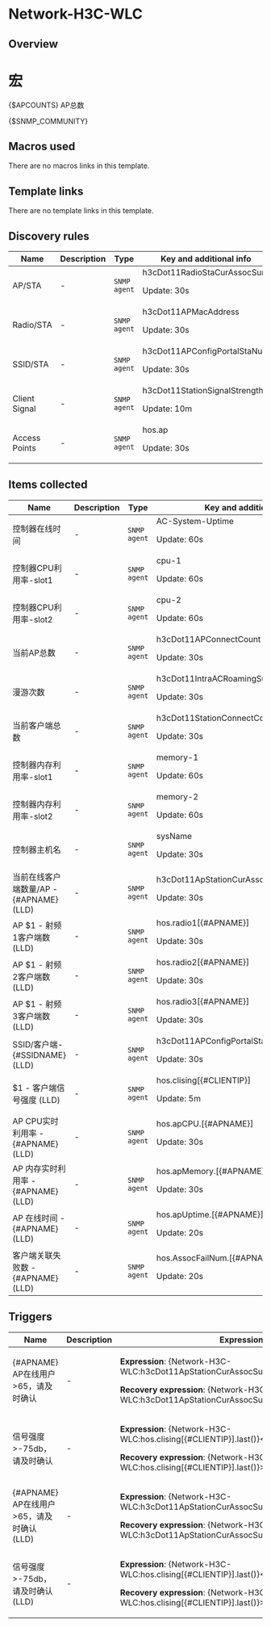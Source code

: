 # Network-H3C-WLC

## Overview

# 宏


{$APCOUNTS} AP总数


{$SNMP\_COMMUNITY} 



## Macros used

There are no macros links in this template.

## Template links

There are no template links in this template.

## Discovery rules

|Name|Description|Type|Key and additional info|
|----|-----------|----|----|
|AP/STA|<p>-</p>|`SNMP agent`|h3cDot11RadioStaCurAssocSum<p>Update: 30s</p>|
|Radio/STA|<p>-</p>|`SNMP agent`|h3cDot11APMacAddress<p>Update: 30s</p>|
|SSID/STA|<p>-</p>|`SNMP agent`|h3cDot11APConfigPortalStaNum<p>Update: 30s</p>|
|Client Signal|<p>-</p>|`SNMP agent`|h3cDot11StationSignalStrength<p>Update: 10m</p>|
|Access Points|<p>-</p>|`SNMP agent`|hos.ap<p>Update: 30s</p>|
## Items collected

|Name|Description|Type|Key and additional info|
|----|-----------|----|----|
|控制器在线时间|<p>-</p>|`SNMP agent`|AC-System-Uptime<p>Update: 60s</p>|
|控制器CPU利用率-slot1|<p>-</p>|`SNMP agent`|cpu-1<p>Update: 60s</p>|
|控制器CPU利用率-slot2|<p>-</p>|`SNMP agent`|cpu-2<p>Update: 60s</p>|
|当前AP总数|<p>-</p>|`SNMP agent`|h3cDot11APConnectCount<p>Update: 30s</p>|
|漫游次数|<p>-</p>|`SNMP agent`|h3cDot11IntraACRoamingSuccCnt2<p>Update: 30s</p>|
|当前客户端总数|<p>-</p>|`SNMP agent`|h3cDot11StationConnectCount<p>Update: 30s</p>|
|控制器内存利用率-slot1|<p>-</p>|`SNMP agent`|memory-1<p>Update: 60s</p>|
|控制器内存利用率-slot2|<p>-</p>|`SNMP agent`|memory-2<p>Update: 60s</p>|
|控制器主机名|<p>-</p>|`SNMP agent`|sysName<p>Update: 30s</p>|
|当前在线客户端数量/AP - {#APNAME} (LLD)|<p>-</p>|`SNMP agent`|h3cDot11ApStationCurAssocSum[{#APNAME}]<p>Update: 30s</p>|
|AP $1 - 射频1客户端数 (LLD)|<p>-</p>|`SNMP agent`|hos.radio1[{#APNAME}]<p>Update: 30s</p>|
|AP $1 - 射频2客户端数 (LLD)|<p>-</p>|`SNMP agent`|hos.radio2[{#APNAME}]<p>Update: 30s</p>|
|AP $1 - 射频3客户端数 (LLD)|<p>-</p>|`SNMP agent`|hos.radio3[{#APNAME}]<p>Update: 30s</p>|
|SSID/客户端- {#SSIDNAME} (LLD)|<p>-</p>|`SNMP agent`|h3cDot11APConfigPortalStaNum[{#SSIDNAME}]<p>Update: 30s</p>|
|$1 - 客户端信号强度 (LLD)|<p>-</p>|`SNMP agent`|hos.clising[{#CLIENTIP}]<p>Update: 5m</p>|
|AP CPU实时利用率 - {#APNAME} (LLD)|<p>-</p>|`SNMP agent`|hos.apCPU.[{#APNAME}]<p>Update: 30s</p>|
|AP 内存实时利用率 - {#APNAME} (LLD)|<p>-</p>|`SNMP agent`|hos.apMemory.[{#APNAME}]<p>Update: 30s</p>|
|AP 在线时间 - {#APNAME} (LLD)|<p>-</p>|`SNMP agent`|hos.apUptime.[{#APNAME}]<p>Update: 20s</p>|
|客户端关联失败数 - {#APNAME} (LLD)|<p>-</p>|`SNMP agent`|hos.AssocFailNum.[{#APNAME}]<p>Update: 20s</p>|
## Triggers

|Name|Description|Expression|Priority|
|----|-----------|----------|--------|
|{#APNAME} AP在线用户>65，请及时确认|<p>-</p>|<p>**Expression**: {Network-H3C-WLC:h3cDot11ApStationCurAssocSum[{#APNAME}].last()}>65</p><p>**Recovery expression**: {Network-H3C-WLC:h3cDot11ApStationCurAssocSum[{#APNAME}].last()}<65</p>|high|
|信号强度>-75db，请及时确认|<p>-</p>|<p>**Expression**: {Network-H3C-WLC:hos.clising[{#CLIENTIP}].last()}<-75</p><p>**Recovery expression**: {Network-H3C-WLC:hos.clising[{#CLIENTIP}].last()}>-75</p>|average|
|{#APNAME} AP在线用户>65，请及时确认 (LLD)|<p>-</p>|<p>**Expression**: {Network-H3C-WLC:h3cDot11ApStationCurAssocSum[{#APNAME}].last()}>65</p><p>**Recovery expression**: {Network-H3C-WLC:h3cDot11ApStationCurAssocSum[{#APNAME}].last()}<65</p>|high|
|信号强度>-75db，请及时确认 (LLD)|<p>-</p>|<p>**Expression**: {Network-H3C-WLC:hos.clising[{#CLIENTIP}].last()}<-75</p><p>**Recovery expression**: {Network-H3C-WLC:hos.clising[{#CLIENTIP}].last()}>-75</p>|average|
